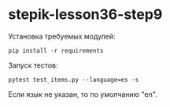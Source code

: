 # stepik-lesson36-step9

Установка требуемых модулей:
```
pip install -r requirements
```

Запуск тестов:
```
pytest test_items.py --language=es -s
```

Если язык не указан, то по умолчанию "en".
